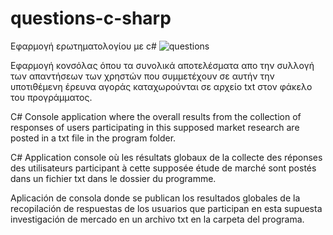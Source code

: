 # questions-c-sharp
Εφαρμογή ερωτηματολογίου με c#
![questions](https://github.com/babis74/questions-c-sharp/assets/72227584/b1d017f8-0bc5-418e-8f7a-613465d364c6)

Εφαρμογή κονσόλας όπου τα συνολικά αποτελέσματα απο την συλλογή των απαντήσεων των χρηστών που συμμετέχουν σε αυτήν την υποτιθέμενη έρευνα αγοράς καταχωρούνται σε αρχείο txt στον φάκελο του προγράμματος.

C# Console application where the overall results from the collection of responses of users participating in this supposed market research are posted in a txt file in the program folder.

C# Application console où les résultats globaux de la collecte des réponses des utilisateurs participant à cette supposée étude de marché sont postés dans un fichier txt dans le dossier du programme.

Aplicación de consola donde se publican los resultados globales de la recopilación de respuestas de los usuarios que participan en esta supuesta investigación de mercado en un archivo txt en la carpeta del programa.
